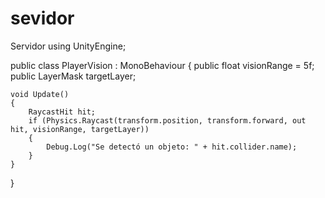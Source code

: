 # sevidor
Servidor
using UnityEngine;

public class PlayerVision : MonoBehaviour
{
    public float visionRange = 5f;
    public LayerMask targetLayer;

    void Update()
    {
        RaycastHit hit;
        if (Physics.Raycast(transform.position, transform.forward, out hit, visionRange, targetLayer))
        {
            Debug.Log("Se detectó un objeto: " + hit.collider.name);
        }
    }
}
